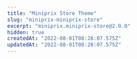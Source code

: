 ```yaml
---
title: "Miniprix Store Theme"
slug: "miniprix-miniprix-store"
excerpt: "miniprix.miniprix-store@2.0.0"
hidden: true
createdAt: "2022-08-01T08:28:07.575Z"
updatedAt: "2022-08-01T08:28:07.575Z"
---
```

